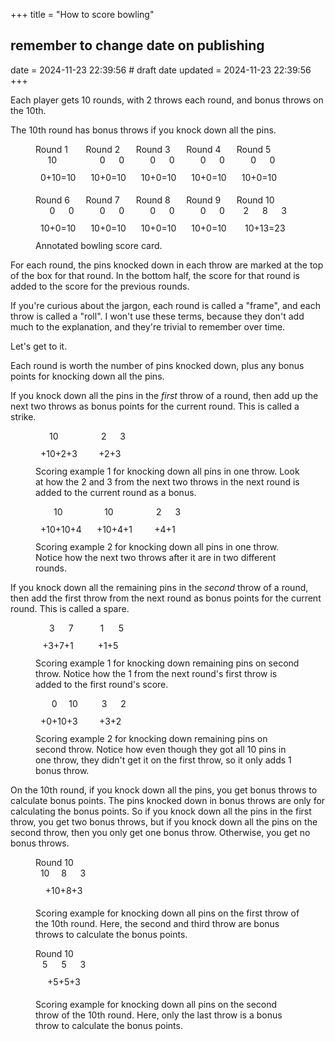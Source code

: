 +++
title = "How to score bowling"
## remember to change date on publishing
date = 2024-11-23 22:39:56 # draft date
updated = 2024-11-23 22:39:56
+++

Each player gets 10 rounds, with 2 throws each round,
and bonus throws on the 10th.

The 10th round has bonus throws
if you knock down all the pins.

<figure>
	<div data-element="bowling-score-card">
		<!-- frame: 10,n --><div data-element="frame-container"><div data-element="frame-label">Round 1</div><div data-element="frame-box"><div data-element="throws"><div data-element="throw">10</div><div data-element="throw"></div></div><div data-element="score"><aside>0+10=</aside>10</div></div></div>
		<!-- frame: 0,0 --><div data-element="frame-container"><div data-element="frame-label">Round 2</div><div data-element="frame-box"><div data-element="throws"><div data-element="throw">0</div><div data-element="throw">0</div></div><div data-element="score"><aside>10+0=</aside>10</div></div></div>
		<!-- frame: 0,0 --><div data-element="frame-container"><div data-element="frame-label">Round 3</div><div data-element="frame-box"><div data-element="throws"><div data-element="throw">0</div><div data-element="throw">0</div></div><div data-element="score"><aside>10+0=</aside>10</div></div></div>
		<!-- frame: 0,0 --><div data-element="frame-container"><div data-element="frame-label">Round 4</div><div data-element="frame-box"><div data-element="throws"><div data-element="throw">0</div><div data-element="throw">0</div></div><div data-element="score"><aside>10+0=</aside>10</div></div></div>
		<!-- frame: 0,0 --><div data-element="frame-container"><div data-element="frame-label">Round 5</div><div data-element="frame-box"><div data-element="throws"><div data-element="throw">0</div><div data-element="throw">0</div></div><div data-element="score"><aside>10+0=</aside>10</div></div></div>
		<!-- frame: 0,0 --><div data-element="frame-container"><div data-element="frame-label">Round 6</div><div data-element="frame-box"><div data-element="throws"><div data-element="throw">0</div><div data-element="throw">0</div></div><div data-element="score"><aside>10+0=</aside>10</div></div></div>
		<!-- frame: 0,0 --><div data-element="frame-container"><div data-element="frame-label">Round 7</div><div data-element="frame-box"><div data-element="throws"><div data-element="throw">0</div><div data-element="throw">0</div></div><div data-element="score"><aside>10+0=</aside>10</div></div></div>
		<!-- frame: 0,0 --><div data-element="frame-container"><div data-element="frame-label">Round 8</div><div data-element="frame-box"><div data-element="throws"><div data-element="throw">0</div><div data-element="throw">0</div></div><div data-element="score"><aside>10+0=</aside>10</div></div></div>
		<!-- frame: 0,0 --><div data-element="frame-container"><div data-element="frame-label">Round 9</div><div data-element="frame-box"><div data-element="throws"><div data-element="throw">0</div><div data-element="throw">0</div></div><div data-element="score"><aside>10+0=</aside>10</div></div></div>
		<!-- frame: 2,8,3 --><div data-element="frame-container" data-final-frame><div data-element="frame-label">Round 10</div><div data-element="frame-box"><div data-element="throws"><div data-element="throw">2</div><div data-element="throw">8</div><div data-element="throw">3</div></div><div data-element="score"><aside>10+13=</aside>23</div></div></div>
	</div>
	<style>
		[data-element="bowling-score-card"] {
			display: flex;
			flex-wrap: wrap;
			gap: .5rem;
		}
		[data-element="frame-box"] {
			border: 1px solid var(--fg);
			min-width: 4.5rem;
			height: 3.5rem;
		}
		[data-element="throws"] {
			display: flex;
			justify-content: end;
		}
		[data-element="throw"] {
			border-left: 1px solid var(--fg);
			border-bottom: 1px solid var(--fg);
			width: 1.5rem;
			aspect-ratio: 1;
			padding: 0 .2rem;
			text-align: center;
		}
		[data-element="score"] {
			text-align: center;
			margin: .25rem .5rem;
		}
		[data-element="bowling-score-card"] aside {
			display: inline;
			color: var(--fg-dim)
		}
	</style>
	<figcaption>
		Annotated bowling score card.
	</figcaption>
</figure>

For each round, the pins knocked down in each throw
are marked at the top of the box for that round.
In the bottom half, the score for that round
is added to the score for the previous rounds.

If you're curious about the jargon,
each round is called a "frame",
and each throw is called a "roll".
I won't use these terms,
because they don't add much to the explanation,
and they're trivial to remember over time.

Let's get to it.

Each round is worth the number of pins knocked down,
plus any bonus points for knocking down all the pins.

If you knock down all the pins
in the *first* throw of a round,
then add up the next two throws
as bonus points for the current round.
This is called a strike.

<figure>
	<div data-element="bowling-score-card">
		<!-- frame: 10,n --><div data-element="frame-container"><div data-element="frame-box"><div data-element="throws"><div data-element="throw">10</div><div data-element="throw"></div></div><div data-element="score">+10+2+3</div></div></div>
		<!-- frame: 2,3 --><div data-element="frame-container" data-reference><div data-element="frame-box"><div data-element="throws"><div data-element="throw">2</div><div data-element="throw">3</div></div><div data-element="score">+2+3</div></div></div></div>
	</div>
	<style>
		[data-reference] [data-element="frame-box"] {
			border: 1px dashed var(--fg);
		}
		[data-reference] [data-element="throw"] {
			border-left: 1px dashed var(--fg);
			border-bottom: 1px dashed var(--fg);
		}
	</style>
	<figcaption>
		Scoring example 1 for knocking down all pins in one throw.
		Look at how the 2 and 3 from the next two throws in the next round
		is added to the current round as a bonus.
	</figcaption>
</figure>

<figure>
	<div data-element="bowling-score-card">
		<!-- frame: 10,n --><div data-element="frame-container"><div data-element="frame-box"><div data-element="throws"><div data-element="throw">10</div><div data-element="throw"></div></div><div data-element="score">+10+10+4</div></div></div>
		<!-- frame: 10,n --><div data-element="frame-container" data-reference><div data-element="frame-box"><div data-element="throws"><div data-element="throw">10</div><div data-element="throw"></div></div><div data-element="score">+10+4+1</div></div></div>
		<!-- frame: 2,3 --><div data-element="frame-container" data-reference><div data-element="frame-box"><div data-element="throws"><div data-element="throw">2</div><div data-element="throw">3</div></div><div data-element="score">+4+1</div></div></div></div>
	</div>
	<style>
		[data-reference] [data-element="frame-box"] {
			border: 1px dashed var(--fg);
		}
		[data-reference] [data-element="throw"] {
			border-left: 1px dashed var(--fg);
			border-bottom: 1px dashed var(--fg);
		}
	</style>
	<figcaption>
		Scoring example 2 for knocking down all pins in one throw.
		Notice how the next two throws after it
		are in two different rounds.
	</figcaption>
</figure>

If you knock down all the remaining pins
in the *second* throw of a round,
then add the first throw from the next round
as bonus points for the current round.
This is called a spare.

<figure>
	<div data-element="bowling-score-card">
		<!-- frame: 3,7 --><div data-element="frame-container"><div data-element="frame-box"><div data-element="throws"><div data-element="throw">3</div><div data-element="throw">7</div></div><div data-element="score">+3+7+1</div></div></div>
		<!-- frame: 1,5 --><div data-element="frame-container" data-reference><div data-element="frame-box"><div data-element="throws"><div data-element="throw">1</div><div data-element="throw">5</div></div><div data-element="score">+1+5</div></div></div></div>
	</div>
	<style>
		[data-reference] [data-element="frame-box"] {
			border: 1px dashed var(--fg);
		}
		[data-reference] [data-element="throw"] {
			border-left: 1px dashed var(--fg);
			border-bottom: 1px dashed var(--fg);
		}
	</style>
	<figcaption>
		Scoring example 1 for knocking down remaining pins on second throw.
		Notice how the 1 from the next round's first throw is added to the first round's score.
	</figcaption>
</figure>

<figure>
	<div data-element="bowling-score-card">
		<!-- frame: 0,10 --><div data-element="frame-container"><div data-element="frame-box"><div data-element="throws"><div data-element="throw">0</div><div data-element="throw">10</div></div><div data-element="score">+0+10+3</div></div></div>
		<!-- frame: 1,5 --><div data-element="frame-container" data-reference><div data-element="frame-box"><div data-element="throws"><div data-element="throw">3</div><div data-element="throw">2</div></div><div data-element="score">+3+2</div></div></div></div>
	</div>
	<style>
		[data-reference] [data-element="frame-box"] {
			border: 1px dashed var(--fg);
		}
		[data-reference] [data-element="throw"] {
			border-left: 1px dashed var(--fg);
			border-bottom: 1px dashed var(--fg);
		}
	</style>
	<figcaption>
		Scoring example 2 for knocking down remaining pins on second throw.
		Notice how even though they got all 10 pins in one throw,
		they didn't get it on the first throw,
		so it only adds 1 bonus throw.
	</figcaption>
</figure>

On the 10th round,
if you knock down all the pins,
you get bonus throws to calculate bonus points.
The pins knocked down in bonus throws
are only for calculating the bonus points.
So if you knock down all the pins in the first throw,
you get two bonus throws,
but if you knock down all the pins on the second throw,
then you only get one bonus throw.
Otherwise, you get no bonus throws.

<figure>
	<div data-element="bowling-score-card">
		<!-- frame: 10,8,3 --><div data-element="frame-container" data-final-frame><div data-element="frame-label">Round 10</div><div data-element="frame-box"><div data-element="throws"><div data-element="throw">10</div><div data-element="throw">8</div><div data-element="throw">3</div></div><div data-element="score">+10+8+3</div></div>
	</div>
	<style>
		[data-reference] [data-element="frame-box"] {
			border: 1px dashed var(--fg);
		}
		[data-reference] [data-element="throw"] {
			border-left: 1px dashed var(--fg);
			border-bottom: 1px dashed var(--fg);
		}
	</style>
	<figcaption>
		Scoring example for knocking down all pins on the first throw of the 10th round.
		Here, the second and third throw are bonus throws to calculate the bonus points.
	</figcaption>
</figure>

<figure>
	<div data-element="bowling-score-card">
		<!-- frame: 5,5,3 --><div data-element="frame-container" data-final-frame><div data-element="frame-label">Round 10</div><div data-element="frame-box"><div data-element="throws"><div data-element="throw">5</div><div data-element="throw">5</div><div data-element="throw">3</div></div><div data-element="score">+5+5+3</div></div>
	</div>
	<style>
		[data-reference] [data-element="frame-box"] {
			border: 1px dashed var(--fg);
		}
		[data-reference] [data-element="throw"] {
			border-left: 1px dashed var(--fg);
			border-bottom: 1px dashed var(--fg);
		}
	</style>
	<figcaption>
		Scoring example for knocking down all pins on the second throw of the 10th round.
		Here, only the last throw is a bonus throw to calculate the bonus points.
	</figcaption>
</figure>
